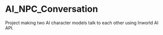 # AI_NPC_Conversation
Project making two AI character models talk to each other using Inworld AI API.
